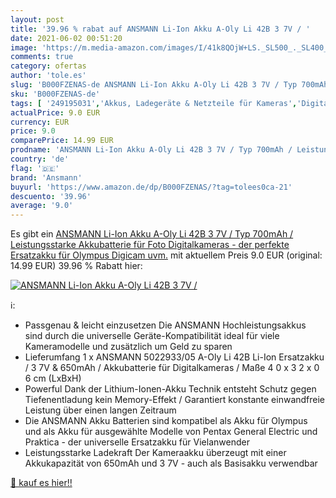 ```yaml
---
layout: post
title: '39.96 % rabat auf ANSMANN Li-Ion Akku A-Oly Li 42B 3 7V / '
date: 2021-06-02 00:51:20
image: 'https://m.media-amazon.com/images/I/41k8QOjW+LS._SL500_._SL400_.jpg'
comments: true
category: ofertas
author: 'tole.es'
slug: 'B000FZENAS-de ANSMANN Li-Ion Akku A-Oly Li 42B 3 7V / Typ 700mAh /...'
sku: 'B000FZENAS-de'
tags: [ '249195031','Akkus, Ladegeräte & Netzteile für Kameras','Digitalkameras','Elektronik & Foto','Ersatzakkus für Kamera & Camcorder','Foto&Video','Kamera & Foto','Kamera- & Fotozubehör','Küche, Haushalt & Wohnen','Küche, Kochen & Backen','Küchenhelfer & Kochzubehör','Produkte','Wohnaccessoires & Deko','ansmann', ]
actualPrice: 9.0 EUR
currency: EUR
price: 9.0
comparePrice: 14.99 EUR
prodname: 'ANSMANN Li-Ion Akku A-Oly Li 42B 3 7V / Typ 700mAh / Leistungsstarke Akkubatterie für Foto Digitalkameras - der perfekte Ersatzakku für Olympus Digicam uvm.'
country: 'de'
flag: '🇩🇪'
brand: 'Ansmann'
buyurl: 'https://www.amazon.de/dp/B000FZENAS/?tag=tolees0ca-21'
descuento: '39.96'
average: '9.0'
---
```


Es gibt ein [ANSMANN Li-Ion Akku A-Oly Li 42B 3 7V / Typ 700mAh / Leistungsstarke Akkubatterie für Foto Digitalkameras - der perfekte Ersatzakku für Olympus Digicam uvm.](https://www.amazon.de/dp/B000FZENAS/?tag=tolees0ca-21) mit aktuellem Preis 9.0 EUR (original: 14.99 EUR) 39.96 % Rabatt hier:

[![ANSMANN Li-Ion Akku A-Oly Li 42B 3 7V / ](https://m.media-amazon.com/images/I/41k8QOjW+LS._SL500_._SL400_.jpg)](https://www.amazon.de/dp/B000FZENAS/?tag=tolees0ca-21)

ℹ️:

- Passgenau & leicht einzusetzen Die ANSMANN Hochleistungsakkus sind durch die universelle Geräte-Kompatibilität ideal für viele Kameramodelle und zusätzlich um Geld zu sparen
- Lieferumfang 1 x ANSMANN 5022933/05 A-Oly Li 42B Li-Ion Ersatzakku / 3 7V & 650mAh / Akkubatterie für Digitalkameras / Maße 4 0 x 3 2 x 0 6 cm (LxBxH)
- Powerful Dank der Lithium-Ionen-Akku Technik entsteht Schutz gegen Tiefenentladung kein Memory-Effekt / Garantiert konstante einwandfreie Leistung über einen langen Zeitraum
- Die ANSMANN Akku Batterien sind kompatibel als Akku für Olympus und als Akku für ausgewählte Modelle von Pentax General Electric und Praktica - der universelle Ersatzakku für Vielanwender
- Leistungsstarke Ladekraft Der Kameraakku überzeugt mit einer Akkukapazität von 650mAh und 3 7V - auch als Basisakku verwendbar

[🛒 kauf es hier!!](https://www.amazon.de/dp/B000FZENAS/?tag=tolees0ca-21)

